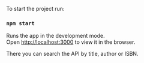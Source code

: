To start the project run:

### `npm start`

Runs the app in the development mode.<br />
Open [http://localhost:3000](http://localhost:3000) to view it in the browser.

There you can search the API by title, author or ISBN.
